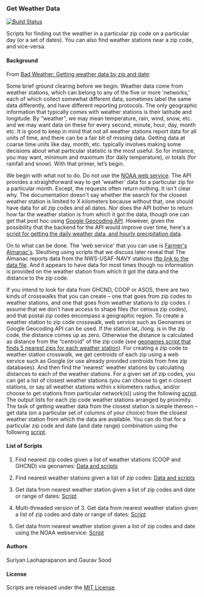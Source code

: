 ### Get Weather Data

[![Build Status](https://travis-ci.org/soodoku/get-weather-data.svg?branch=master)](https://travis-ci.org/soodoku/get-weather-data)

Scripts for finding out the weather in a particular zip code on a particular day (or a set of dates). You can also find weather stations near a zip code, and vice-versa. 

#### Background
From [Bad Weather: Getting weather data by zip and date](http://gbytes.gsood.com/2013/06/27/bad-weather-getting-weather-data-by-zip-and-date/): 

Some brief ground clearing before we begin. Weather data come from weather stations, which can belong to any of the five or more 'networks,' each of which collect somewhat different data, sometimes label the same data differently, and have different reporting protocols. The only geographic information that typically comes with weather stations is their latitude and longitude. By “weather”, we may mean temperature, rain, wind, snow, etc. and we may want data on these for every second, minute, hour, day, month etc. It is good to keep in mind that not all weather stations report data for all units of time, and there can be a fair bit of missing data. Getting data at coarse time units like day, month, etc. typically involves making some decisions about what particular statistic is the most useful. So for instance, you may want, minimum and maximum (for daily temperature), or totals (for rainfall and snow). With that primer, let’s begin.

We begin with what not to do. Do not use the [NOAA web service](http://www.ncdc.noaa.gov/cdo-web/webservices). The API provides a straightforward way to get 'weather' data for a particular zip for a particular month. Except, the requests often return nothing. It isn't clear why. The documentation doesn't say whether the search for the closest weather station is limited to X kilometers because without that, one should have data for all zip codes and all dates. Nor does the API bother to return how far the weather station is from which it got the data, though one can get that post hoc using [Google Geocoding API](https://developers.google.com/maps/documentation/geocoding/). However, given the possibility that the backend for the API would improve over time, here's a [script for getting the daily weather data, and hourly precipitation data](noaaweb/).

On to what can be done. The 'web service' that you can use is [Farmer's Almanac's](http://www.almanac.com/weather). Sleuthing using scripts that we discuss later reveal that The Almanac reports data from the NWS-USAF-NAVY stations ([ftp link to the data file](ftp://ftp.ncdc.noaa.gov/pub/data/inventories/WBAN.TXT.Z). And it appears to have data for most times though no information is provided on the weather station from which it got the data and the distance to the zip code.

If you intend to look for data from GHCND, COOP or ASOS, there are two kinds of crosswalks that you can create – one that goes from zip codes to weather stations, and one that goes from weather stations to zip codes. I assume that we don’t have access to shape files (for census zip codes), and that postal zip codes encompass a geographic region. To create a weather station to zip code crosswalk, web service such as Geonames or Google Geocoding API can be used. If the station lat,./long. is in the zip code, the distance comes up as zero. Otherwise the distance is calculated as distance from the “centroid” of the zip code (see [geonames script that finds 5 nearest zips for each weather station](ws2zip/)). For creating a zip code to weather station crosswalk, we get centroids of each zip using a web service such as Google (or use already provided centroids from free zip databases). And then find the 'nearest' weather stations by calculating distances to each of the weather stations. For a given set of zip codes, you can get a list of closest weather stations (you can choose to get n closest stations, or say all weather stations within x kilometers radius, and/or choose to get stations from particular network(s)) using the following [script](zip2ws/). The output lists for each zip code weather stations arranged by proximity. The task of getting weather data from the closest station is simple thereon – get data (on a particular set of columns of your choice) from the closest weather station from which the data are available. You can do that for a particular zip code and date (and date range) combination using the following [script](zip2wd/).

#### List of Scripts

1. Find nearest zip codes given a list of weather stations (COOP and GHCND) via geonames: [Data and scripts](ws2zip/)

2. Find nearest weather stations given a list of zip codes: [Data and scripts](zip2ws/)

3. Get data from nearest weather station given a list of zip codes and date or range of dates: [Script](zip2wd/)

4. Multi-threaded version of 3. Get data from nearest weather station given a list of zip codes and date or range of dates: [Script](zip2wd_mp/)

5. Get data from nearest weather station given a list of zip codes and date using the NOAA webservice: [Script](noaaweb/)

#### Authors

Suriyan Laohaprapanon and Gaurav Sood

#### License

Scripts are released under the [MIT License](https://opensource.org/licenses/MIT).
